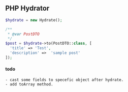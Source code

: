 ## PHP Hydrator

```php
$hydrate = new Hydrate();

/**
 * @var PostDTO
 */
$post = $hydrate->to(PostDTO::class, [
  'title' => 'Test',
  'description' =>  'sample post'
]);

```

#### todo

    - cast some fields to specefic object after hydrate.
    - add toArray method.

